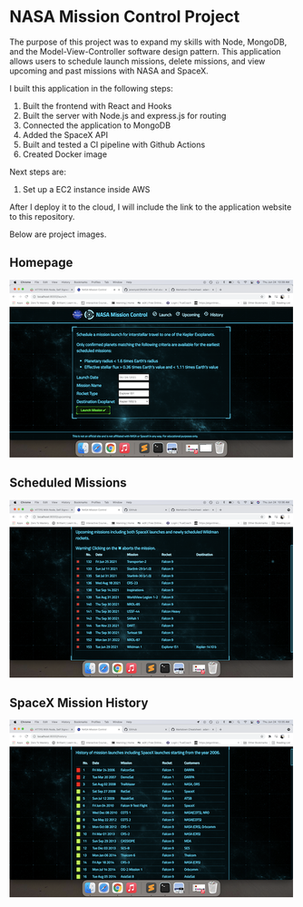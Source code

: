 # NASA Mission Control Project

The purpose of this project was to expand my skills with Node, MongoDB, and the Model-View-Controller software design pattern. This application allows users to schedule launch missions, delete missions, and view upcoming and past missions with NASA and SpaceX. 

I built this application in the following steps:

1.  Built the frontend with React and Hooks
2.  Built the server with Node.js and express.js for routing
3.  Connected the application to MongoDB
4.  Added the SpaceX API 
5.  Built and tested a CI pipeline with Github Actions
6.  Created Docker image

Next steps are:

1. Set up a EC2 instance inside AWS

After I deploy it to the cloud, I will include the link to the application website to this repository.

Below are project images. 

## Homepage

![Homepage](https://github.com/jeremysb1/png_images/blob/main/homepage.png "Homepage")

## Scheduled Missions

![Scheduled Missions](https://github.com/jeremysb1/png_images/blob/main/scheduled.png "Scheduled Missions")

## SpaceX Mission History

![SpaceX Mission History](https://github.com/jeremysb1/png_images/blob/main/SpaceX%20Launch%20History.png "SpaceX Mission History")

